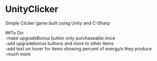 # UnityClicker
Simple Clicker game built using Unity and C-Sharp 

##To Do:<br />
 -make upgradeBonus button only purchaseable once<br />
 -add upgradebonus buttons and more to other items<br />
 -add text on hover for items showing percent of energy/s they produce<br />
 -much more<br />


